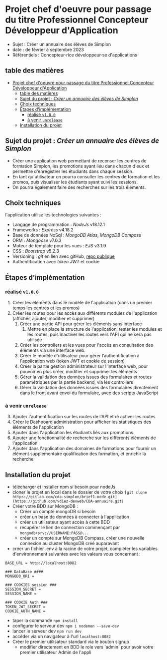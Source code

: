 # Projet chef d'oeuvre pour passage du titre Professionnel Concepteur Développeur d'Application

- Sujet : Créer un annuaire des élèves de Simplon
- date : de février à septembre 2023
- Référentiels : Concepteur⋅rice développeur⋅se d'applications

## table des matières

- [Projet chef d'oeuvre pour passage du titre Professionnel Concepteur Développeur d'Application](#projet-chef-doeuvre-pour-passage-du-titre-professionnel-concepteur-développeur-dapplication)
  - [table des matières](#table-des-matières)
  - [Sujet du projet : *Créer un annuaire des élèves de Simplon*](#sujet-du-projet--créer-un-annuaire-des-élèves-de-simplon)
  - [Choix techniques](#choix-techniques)
  - [Étapes d'implémentation](#étapes-dimplémentation)
    - [réalisé `v1.0.0`](#réalisé-v100)
    - [à venir `unrelease`](#à-venir-unrelease)
  - [Installation du projet](#installation-du-projet)

## Sujet du projet : *Créer un annuaire des élèves de Simplon*

- Créer une application web permettant de recenser les centres de formation Simplon, les promotions ayant lieu dans chacun d'eux et permettre d'enregistrer les étudiants dans chaque session.
- En tant qu'utilisateur on pourra consulter les centres de formation et les promos, puis visualiser les étudiants ayant suivi les sessions.
- On pourra également faire des recherches sur les trois éléments.

## Choix techniques

l'application utilise les technologies suivantes :

- Langage de programmation : *NodeJs* v18.12.1
- Frameworks : *Express* v4.18.2
- Base de données NoSql : *MongoDB Atlas*, *MongoDB Compass*
- ORM : *Mongoose* v7.0.3 
- Moteur de template pour les vues : *EJS* v3.1.9
- CSS : *Bootstrap* v5.2.3
- Versioning : *git* en lien avec gitHub, [repo publique](https://github.com/vdiez-devweb/CDA-annuaire.git)
- Authentification avec *token JWT* et cookie

## Étapes d'implémentation

### réalisé `v1.0.0`

1. Créer les éléments dans le modèle de l'application (dans un premier temps les centres et les promos)
2. Créer les routes pour les accès aux différents modules de l'application (afficher, ajouter, modifier et supprimer)
   1. Créer une partie API pour gérer les éléments sans interface
      1. Mettre en place la structure de l'application, tester les modules et les routes, puis inactiver les routes vers l'API qui ne sera pas utilisée
   2. Créer les controllers et les vues pour l'accès en consultation des éléments via une interface web.
   3. Créer le modèle d'utilisateur pour gérer l’authentification à l'application web (token JWT et cookie de session)
   4. Créer la partie gestion administrateur sur l'interface web, pour pouvoir en plus créer, modifier et supprimer les éléments.
   5. Gérer la validation des données issues des formulaires et routes paramétriques par la partie backend, via les controllers
   6. Gérer la validation des données issues des formulaires directement dans le front avant envoi du formulaire, avec des scripts JavaScript

### à venir `unrelease`

3. Ajouter l'authentification sur les routes de l'API et ré activer les routes
4. Créer le Dashboard administration pour afficher les statistiques des éléments de l'application
5. Ajouter dans l'application les étudiants liés aux promotions
6. Ajouter une fonctionnalité de recherche sur les différents éléments de l'application
7. Ajouter dans l'application des domaines de formations pour fournir un élément supplémentaire qualification des formation, et enrichir la recherche

## Installation du projet

- télécharger et installer npm si besoin pour nodeJs
- cloner le projet en local dans le dossier de votre choix `[git clone https://gitlab.com/cda-simplon/brief1-node.git](https://github.com/vdiez-devweb/CDA-annuaire.git)`
- Créer votre BDD sur MongoDB :
  - Créer un compte mongoDB si besoin
  - créer un base de données à connecter à l'application
  - créer un utilisateur ayant accès à cette BDD
  - récupérer le lien de connection commençant par `mongodb+srv://USERNAME:PASS@...`
  - créer un compte sur MongoDB Compass, créer une nouvelle connexion au cluster MongoDB créé auparavant
- créer un fichier .env à la racine de votre projet, compléter les variables d'environnement suivantes avec les valeurs vous concernant :
  
```text
BASE_URL = http://localhost:8082

### DataBase ####
MONGODB_URI = 

### COOKIES session ###
SESSION_SECRET = 
SESSION_NAME =

### COOKIE Auth ###
TOKEN_JWT_SECRET = 
COOKIE_AUTH_NAME =
```

- taper la commande `npm install`
- configurer le serveur dev `npm i nodemon --save-dev`
- lancer le serveur dev `npm run dev`
- accéder via un navigateur à l'url `localhost:8082`
- Créer le premier utilisateur standard via le bouton signup
  - modifier directement en BDD le role vers 'admin' pour avoir votre premier utilisateur Admin de l'appli

<!-- //TODO vérifier que la procédure est complète -->

